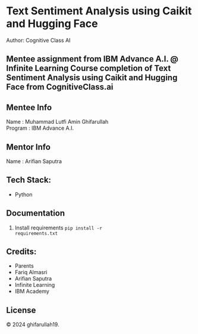 # Text Sentiment Analysis using Caikit and Hugging Face
Author: Cognitive Class AI

Mentee assignment from IBM Advance A.I. @ Infinite Learning 
Course completion of Text Sentiment Analysis using Caikit and Hugging Face from CognitiveClass.ai
---

## Mentee Info
Name    : Muhammad Lutfi Amin Ghifarullah
<br>
Program : IBM Advance A.I.

## Mentor Info
Name     : Arifian Saputra

## Tech Stack:
- Python

## Documentation
1. Install requirements
   <code>pip install -r requirements.txt</code>

## Credits:
- Parents
- Fariq Almasri
- Arifian Saputra
- Infinite Learning
- IBM Academy

## License
&copy; 2024 ghifarullah19.
